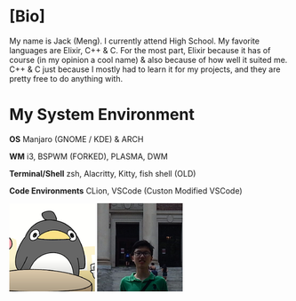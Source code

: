 # [Bio]

My name is Jack (Meng). I currently attend High School. My favorite languages are Elixir, C++ & C. For the most part, Elixir because it has of course (in my opinion a cool name) & also because of how well it suited me. C++ & C just because I mostly had to learn it for my projects, and they are pretty free to do anything with.

# My System Environment

**OS** Manjaro (GNOME / KDE) & ARCH

**WM** i3, BSPWM (FORKED), PLASMA, DWM

**Terminal/Shell** zsh, Alacritty, Kitty, fish shell (OLD)

**Code Environments** CLion, VSCode (Custon Modified VSCode) 

![](../approachcircle_154x159.png) ![](../59348948392.png)
